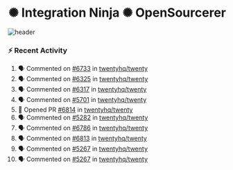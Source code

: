  
<h1 align="center">✺ Integration Ninja ✺ OpenSourcerer</h1>

![header](https://github.com/Nabhag8848/Nabhag8848/assets/65061890/3ecbdaa2-ea2a-4413-a40a-87945f5fb05a)

### :zap: Recent Activity

<!--START_SECTION:activity-->
1. 🗣 Commented on [#6733](https://github.com/twentyhq/twenty/issues/6733#issuecomment-2322883891) in [twentyhq/twenty](https://github.com/twentyhq/twenty)
2. 🗣 Commented on [#6325](https://github.com/twentyhq/twenty/issues/6325#issuecomment-2322873209) in [twentyhq/twenty](https://github.com/twentyhq/twenty)
3. 🗣 Commented on [#6317](https://github.com/twentyhq/twenty/issues/6317#issuecomment-2322871834) in [twentyhq/twenty](https://github.com/twentyhq/twenty)
4. 🗣 Commented on [#5701](https://github.com/twentyhq/twenty/issues/5701#issuecomment-2322866037) in [twentyhq/twenty](https://github.com/twentyhq/twenty)
5. 💪 Opened PR [#6814](https://github.com/twentyhq/twenty/pull/6814) in [twentyhq/twenty](https://github.com/twentyhq/twenty)
6. 🗣 Commented on [#5282](https://github.com/twentyhq/twenty/issues/5282#issuecomment-2322852148) in [twentyhq/twenty](https://github.com/twentyhq/twenty)
7. 🗣 Commented on [#6786](https://github.com/twentyhq/twenty/issues/6786#issuecomment-2322830215) in [twentyhq/twenty](https://github.com/twentyhq/twenty)
8. 🗣 Commented on [#6813](https://github.com/twentyhq/twenty/issues/6813#issuecomment-2322344294) in [twentyhq/twenty](https://github.com/twentyhq/twenty)
9. 🗣 Commented on [#5267](https://github.com/twentyhq/twenty/issues/5267#issuecomment-2321141719) in [twentyhq/twenty](https://github.com/twentyhq/twenty)
10. 🗣 Commented on [#5267](https://github.com/twentyhq/twenty/issues/5267#issuecomment-2320931800) in [twentyhq/twenty](https://github.com/twentyhq/twenty)
<!--END_SECTION:activity-->

  




